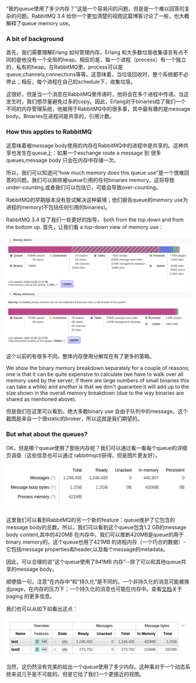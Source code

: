 “我的queue使用了多少内存？”这是一个容易问的问题，但是是一个难以回答的复杂的问题。RabbitMQ 3.4 给你一个更加清楚的视图这篇博客讨论了一些，也大概解释了queue memory use。

### A bit of background
首先，我们需要理解Erlang 如何管理内存。Erlang 和大多数垃圾收集语言有点不同的是他没有一个全局的heap。相反的是，每一个进程（process）有一个独立的，私有的heap。在RabbitMQ里，process可以是queue,channels,connections等等。这意味着，当垃圾回收时，整个系统都不必停止；相反，每个进程在自己的schedule下，收集垃圾。

这很好，但是当一个消息在RabbitMQ里传递时，他将会在多个进程中传递。当这发生时，我们想尽量避免过多的copy。因此，Erlang对于binaries给了我们一个不同的内存管理系统，他被用于RabbitMQ中的很多事，其中最有趣的是message body。Binaries在进程间是共享的，引用计数。

### How this applies to RabbitMQ
这意味着被message body使用的内存在RabbitMQ中的进程中是共享的。这种共享也发生在queue上：如果一个exchange route a message 到 很多queues,message body 只会在内存中存储一次。

所以，我们可以知道问“how much memory does this queue use”是一个很难回答的问题。我们可以排除被queue引用的任何binaries memory，这将导致under-counting,或者我们可以包括它，可能会导致over-counting。

RabbitMQ的早期版本没有尝试解决这种窘境；他们报告queue的memory use为进程的memory(不包括任何引用的binaries)。

RabbitMQ 3.4 给了我们一些更好的指导， both from the top down and from the bottom up. 首先，让我们看 a top-down view of memory use：

![](./include/node-memory.png)

这个以前的有很多不同。整体内存使用分解现在有了更多的策略。

We show the binary memory breakdown separately for a couple of reasons; one is that it can be quite expensive to calculate (we have to walk over all memory used by the server; if there are large numbers of small binaries this can take a while) and another is that we don't guarantee it will add up to the size shown in the overall memory breakdown (due to the way binaries are shared as mentioned above).

但是我们在这里可以看到，绝大多数binary use 会由于队列中的message。这个截图是来自一个很static的broker，所以这就是我们期望的。

### But what about the queues?
OK，但是哪个queue使用了那些内存呢？我们可以通过看一看每个queue的详细页调查（这些信息也可以通过 rabbitmqctl获得，但是图片更友好）。

![](./include/queue-memory.png)

这里我们可以看到RabbitMQ的另一个新的feature：queue维护了它包含的message body的总数。所以，我们可以看到这个queue包含1.2 GB的message body content,其中的420MB 在内存中。我们可以推断420MB是queue的用于binary memory的。这个queue也用了421MB 的进程内存（一个巧合的数据）-它包括message properties和header,以及每个message的metadata。

因此，可以合理的说”这个queue使用了841MB 内存”--除了可以和其他queue共享的message body。

顺便插一句，注意“在内存中”和“持久化”是不同的。一个非持久化的消息可能被换出page，在内存的压力下；一个持久化的消息也可能在内存中。查看[文档](http://www.rabbitmq.com/memory.html#memsup-paging)关于paging 的更多信息。

我们也可以从如下如看出这点：

![](./include/queues-memory.png)

当然，这仍然没有完美的给出一个queue使用了多少内存。这种事对于一个动态系统来说几乎是不可能的。但是它给了我们一个更接近的视图。
